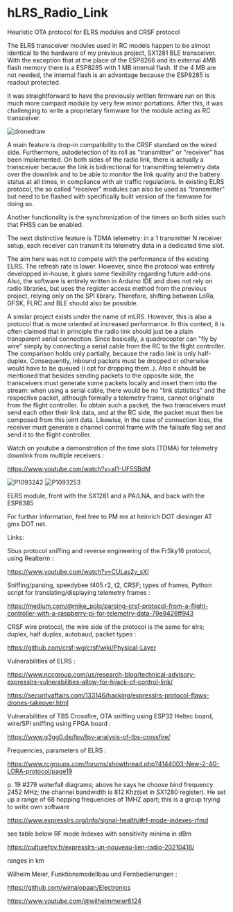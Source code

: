 # hLRS_Radio_Link
Heuristic OTA protocol for ELRS modules and CRSF protocol

The ELRS transceiver modules used in RC models happen to be almost identical to the hardware of my previous project, SX1281 BLE transceiver. With the exception that at the place of the ESP8266 and its external 4MB flash memory there is a ESP8285 with 1 MB internal flash. If the 4 MB are not needed, the internal flash is an advantage because the ESP8285 is readout protected. 

It was straightforward to have the previously written firmware run on this much more compact module by very few minor portations. After this, it was challenging to write a proprietary firmware for the module acting as RC transceiver.

![dronedraw](https://github.com/user-attachments/assets/a74cffe3-0760-4201-8d72-562839fc0606)

A main feature is drop-in compatibility to the CRSF standard on the wired side. Furthermore, autodetection of its roll as "transmitter" or "receiver" has been implemented. On both sides of the radio link, there is actually a transceiver because the link is bidirectional for transmitting telemetry data over the downlink and to be able to monitor the link quality and the battery status at all times, in compliance with air traffic regulations. In existing ELRS protocol, the so called "receiver" modules can also be used as "transmitter" but need to be flashed with specifically built version of the firmware for doing so.

Another functionality is the synchronization of the timers on both sides such that FHSS can be enabled.

The next distinctive feature is TDMA telemetry: in a 1 transmitter N receiver setup, each receiver can transmit its telemetry data in a dedicated time slot.

The aim here was not to compete with the performance of the existing ELRS. The refresh rate is lower. However, since the protocol was entirely developped in-house, it gives some flexibility regarding future add-ons. Also, the software is entirely written in Arduino IDE and does not rely on radio libraries, but uses the register access method from the previous project, relying only on the SPI library. Therefore, shifting between LoRa, GFSK, FLRC and BLE should also be possible.

A similar project exists under the name of mLRS. However, this is also a protocol that is more oriented at increased performance. In this context, it is often claimed that in principle the radio link should just be a plain transparent serial connection. Since basically, a quadrocopter can "fly by wire" simply by connecting a serial cable from the RC to the flight controller. The comparison holds only partially, because the radio link is only half-duplex. Consequently, inbound packets must be dropped or otherwise would have to be queued (i opt for dropping them..). Also it should be mentioned that besides sending packets to the opposite side, the transceivers must generate some packets locally and insert them into the stream: when using a serial cable, there would be no "link statistics" and the respective packet, although formally a telemetry frame, cannot originate from the flight controller. To obtain such a packet, the two transceivers must send each other their link data, and at the RC side, the packet must then be composed from this joint data. Likewise, in the case of connection loss, the receiver must generate a channel control frame with the failsafe flag set and send it to the flight controller.


Watch on youtube a demonstration of the time slots (TDMA) for telemetry downlink from multiple receivers :

https://www.youtube.com/watch?v=aI1-UF5SBdM



![P1093242](https://github.com/user-attachments/assets/f0c80746-878c-47fe-a100-388d69e4cc0a)  ![P1093253](https://github.com/user-attachments/assets/d1eb3136-74f8-4958-a969-149b606cd933)

ELRS module, front with the SX1281 and a PA/LNA, and back with the ESP8385


For further information, feel free to PM me at heinrich DOT diesinger AT gmx DOT net.






Links:

Sbus protocol sniffing and reverse engineering of the FrSky16 protocol, using Realterm :

https://www.youtube.com/watch?v=CULas2y_sXI


Sniffing/parsing, speedybee f405 r2, t2, CRSF; types of frames, Python script for translating/displaying telemetry frames :

https://medium.com/@mike_polo/parsing-crsf-protocol-from-a-flight-controller-with-a-raspberry-pi-for-telemetry-data-79e9426ff943


CRSF wire protocol, the wire side of the protocol is the same for elrs; duplex, half duplex, autobaud, packet types :

https://github.com/crsf-wg/crsf/wiki/Physical-Layer


Vulnerabilities of ELRS :

https://www.nccgroup.com/us/research-blog/technical-advisory-expresslrs-vulnerabilities-allow-for-hijack-of-control-link/

https://securityaffairs.com/133146/hacking/expresslrs-protocol-flaws-drones-takeover.html


Vulnerabilities of TBS Crossfire, OTA sniffing using ESP32 Heltec board, wire/SPI sniffing using FPGA board :

https://www.g3gg0.de/fpv/fpv-analysis-of-tbs-crossfire/


Frequencies, parameters of ELRS :

https://www.rcgroups.com/forums/showthread.php?4144003-New-2-4G-LORA-protocol/page19

p. 19 #279 waterfall diagrams; above he says he choose bind frequency 2452 MHz; the channel bandwidth is 812 Khz(set in SX1280 register). He set up a range of 68 hopping frequencies of 1MHZ apart; this is a group trying to write own software


https://www.expresslrs.org/info/signal-health/#rf-mode-indexes-rfmd

see table below RF mode Indexes with sensitivity minima in dBm


https://culturefpv.fr/expresslrs-un-nouveau-lien-radio-20210418/

ranges in km


Wilhelm Meier, Funktionsmodellbau und Fernbedienungen :

https://github.com/wimalopaan/Electronics

https://www.youtube.com/@wilhelmmeier6124




